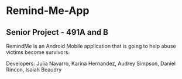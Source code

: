 # Remind-Me-App
## Senior Project - 491A and B 

RemindMe is an Android Mobile application that is going to help abuse victims become survivors.

Developers: Julia Navarro, Karina Hernandez, Audrey Simpson, Daniel Rincon, Isaiah Beaudry
